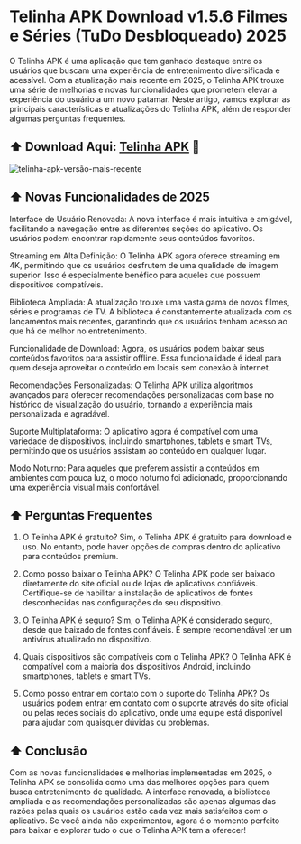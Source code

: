 # Telinha APK Download v1.5.6 Filmes e Séries (TuDo Desbloqueado) 2025
O Telinha APK é uma aplicação que tem ganhado destaque entre os usuários que buscam uma experiência de entretenimento diversificada e acessível. Com a atualização mais recente em 2025, o Telinha APK trouxe uma série de melhorias e novas funcionalidades que prometem elevar a experiência do usuário a um novo patamar. Neste artigo, vamos explorar as principais características e atualizações do Telinha APK, além de responder algumas perguntas frequentes.
## ⬆️ Download Aqui: [Telinha APK](https://apksil.com/telinha-apk) 📲
![telinha-apk-versão-mais-recente](https://github.com/user-attachments/assets/84a9ec22-8466-4343-8f9a-d98e64307846)

## ⬆️ Novas Funcionalidades de 2025
Interface de Usuário Renovada: A nova interface é mais intuitiva e amigável, facilitando a navegação entre as diferentes seções do aplicativo. Os usuários podem encontrar rapidamente seus conteúdos favoritos.

Streaming em Alta Definição: O Telinha APK agora oferece streaming em 4K, permitindo que os usuários desfrutem de uma qualidade de imagem superior. Isso é especialmente benéfico para aqueles que possuem dispositivos compatíveis.

Biblioteca Ampliada: A atualização trouxe uma vasta gama de novos filmes, séries e programas de TV. A biblioteca é constantemente atualizada com os lançamentos mais recentes, garantindo que os usuários tenham acesso ao que há de melhor no entretenimento.

Funcionalidade de Download: Agora, os usuários podem baixar seus conteúdos favoritos para assistir offline. Essa funcionalidade é ideal para quem deseja aproveitar o conteúdo em locais sem conexão à internet.

Recomendações Personalizadas: O Telinha APK utiliza algoritmos avançados para oferecer recomendações personalizadas com base no histórico de visualização do usuário, tornando a experiência mais personalizada e agradável.

Suporte Multiplataforma: O aplicativo agora é compatível com uma variedade de dispositivos, incluindo smartphones, tablets e smart TVs, permitindo que os usuários assistam ao conteúdo em qualquer lugar.

Modo Noturno: Para aqueles que preferem assistir a conteúdos em ambientes com pouca luz, o modo noturno foi adicionado, proporcionando uma experiência visual mais confortável.

## ⬆️ Perguntas Frequentes
1. O Telinha APK é gratuito? Sim, o Telinha APK é gratuito para download e uso. No entanto, pode haver opções de compras dentro do aplicativo para conteúdos premium.

2. Como posso baixar o Telinha APK? O Telinha APK pode ser baixado diretamente do site oficial ou de lojas de aplicativos confiáveis. Certifique-se de habilitar a instalação de aplicativos de fontes desconhecidas nas configurações do seu dispositivo.

3. O Telinha APK é seguro? Sim, o Telinha APK é considerado seguro, desde que baixado de fontes confiáveis. É sempre recomendável ter um antivírus atualizado no dispositivo.

4. Quais dispositivos são compatíveis com o Telinha APK? O Telinha APK é compatível com a maioria dos dispositivos Android, incluindo smartphones, tablets e smart TVs.

5. Como posso entrar em contato com o suporte do Telinha APK? Os usuários podem entrar em contato com o suporte através do site oficial ou pelas redes sociais do aplicativo, onde uma equipe está disponível para ajudar com quaisquer dúvidas ou problemas.

## ⬆️ Conclusão
Com as novas funcionalidades e melhorias implementadas em 2025, o Telinha APK se consolida como uma das melhores opções para quem busca entretenimento de qualidade. A interface renovada, a biblioteca ampliada e as recomendações personalizadas são apenas algumas das razões pelas quais os usuários estão cada vez mais satisfeitos com o aplicativo. Se você ainda não experimentou, agora é o momento perfeito para baixar e explorar tudo o que o Telinha APK tem a oferecer!
